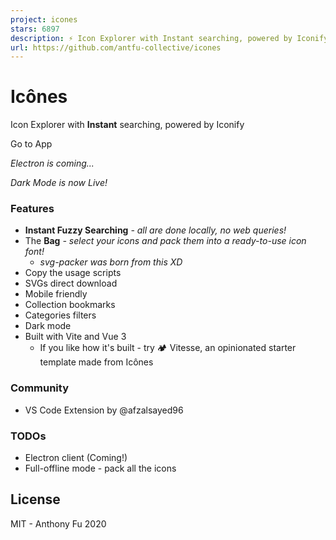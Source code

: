 ```yaml
---
project: icones
stars: 6897
description: ⚡️ Icon Explorer with Instant searching, powered by Iconify
url: https://github.com/antfu-collective/icones
---
```


Icônes
======

Icon Explorer with **Instant** searching, powered by Iconify

Go to App

_Electron is coming..._

_Dark Mode is now Live!_

### Features

-   **Instant Fuzzy Searching** _\- all are done locally, no web queries!_
-   The **Bag** _\- select your icons and pack them into a ready-to-use icon font!_
    -   _svg-packer was born from this XD_
-   Copy the usage scripts
-   SVGs direct download
-   Mobile friendly
-   Collection bookmarks
-   Categories filters
-   Dark mode
-   Built with Vite and Vue 3
    -   If you like how it's built - try 🏕 Vitesse, an opinionated starter template made from Icônes

### Community

-   VS Code Extension by @afzalsayed96

### TODOs

-   Electron client (Coming!)
-   Full-offline mode - pack all the icons

License
-------

MIT - Anthony Fu 2020
